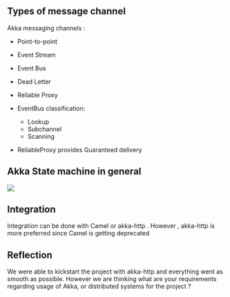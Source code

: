## Types of message channel

Akka messaging channels :

- Point-to-point
- Event Stream
- Event Bus
- Dead Letter
- Reliable Proxy

- EventBus classification:
    - Lookup
    - Subchannel
    - Scanning

- ReliableProxy provides Guaranteed delivery

## Akka State machine in general

![](https://upload.wikimedia.org/wikipedia/commons/thumb/c/cf/Finite_state_machine_example_with_comments.svg/220px-Finite_state_machine_example_with_comments.svg.png)

## Integration
Integration can be done with Camel or akka-http . However , akka-http is more preferred since Camel is getting deprecated

## Reflection

We were able to kickstart the project with akka-http and everything went as smooth as possible. However we are thinking what are your requirements regarding usage of Akka, or  distributed systems for the project ?


